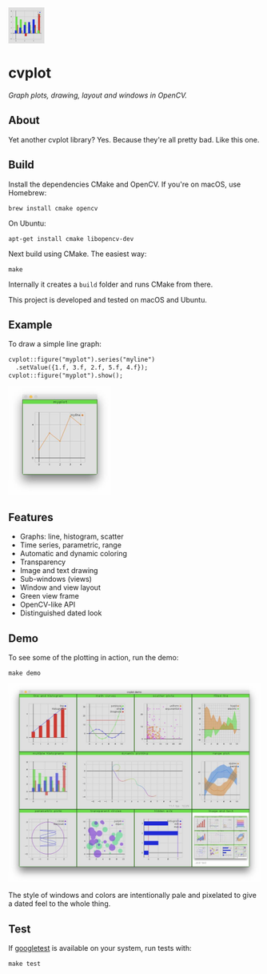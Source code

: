 <img src="icon.png" alt="cvplot Icon" width="72"/>

# cvplot

*Graph plots, drawing, layout and windows in OpenCV.*


## About

Yet another cvplot library? Yes. Because they're all pretty bad. Like this one.


## Build

Install the dependencies CMake and OpenCV. If you're on macOS, use Homebrew:

    brew install cmake opencv

On Ubuntu:

    apt-get install cmake libopencv-dev

Next build using CMake. The easiest way:

    make

Internally it creates a `build` folder and runs CMake from there.

This project is developed and tested on macOS and Ubuntu.


## Example

To draw a simple line graph:

    cvplot::figure("myplot").series("myline")
      .setValue({1.f, 3.f, 2.f, 5.f, 4.f});
    cvplot::figure("myplot").show();

<img src="res/line.jpg" alt="cvplot example" width="206"/>


## Features

- Graphs: line, histogram, scatter
- Time series, parametric, range
- Automatic and dynamic coloring
- Transparency
- Image and text drawing
- Sub-windows (views)
- Window and view layout
- Green view frame
- OpenCV-like API
- Distinguished dated look


## Demo

To see some of the plotting in action, run the demo:

    make demo

<img src="res/demo.jpg" alt="cvplot demo" width="656"/>

The style of windows and colors are intentionally pale and pixelated to give a dated feel to the whole thing.

## Test

If [googletest](https://github.com/google/googletest) is available on your system, run tests with:

    make test
